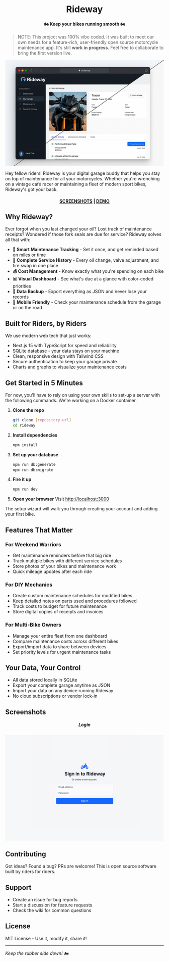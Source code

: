 <h1 align="center">Rideway</h1>

<h4 align="center">🏍️ Keep your bikes running smooth 🏍️</h4>

> NOTE: This project was 100% vibe coded. It was built to meet our own needs for a feature-rich, user-friendly open source motorcycle maintenance app. It's still **work in progress**. Feel free to collaborate to bring the first version live.

<img src=".github/images/screenshot_1.png" align="center" />

Hey fellow riders! Rideway is your digital garage buddy that helps you stay on top of maintenance for all your motorcycles. Whether you're wrenching on a vintage café racer or maintaining a fleet of modern sport bikes, Rideway's got your back.

<h4 align="center"><a href="#screenshots">SCREENSHOTS</a> | <a href="#">DEMO</a></h4>

## Why Rideway?

Ever forgot when you last changed your oil? Lost track of maintenance receipts? Wondered if those fork seals are due for service? Rideway solves all that with:

- **🔧 Smart Maintenance Tracking** - Set it once, and get reminded based on miles or time
- **📝 Complete Service History** - Every oil change, valve adjustment, and tire swap in one place
- **💰 Cost Management** - Know exactly what you're spending on each bike
- **📊 Visual Dashboard** - See what's due at a glance with color-coded priorities
- **💾 Data Backup** - Export everything as JSON and never lose your records
- **📱 Mobile Friendly** - Check your maintenance schedule from the garage or on the road

## Built for Riders, by Riders

We use modern web tech that just works:
- Next.js 15 with TypeScript for speed and reliability
- SQLite database - your data stays on your machine
- Clean, responsive design with Tailwind CSS
- Secure authentication to keep your garage private
- Charts and graphs to visualize your maintenance costs

## Get Started in 5 Minutes

For now, you'll have to rely on using your own skills to set-up a server with the following commands. We're working on a Docker container. 

1. **Clone the repo**
   ```bash
   git clone [repository-url]
   cd rideway
   ```

2. **Install dependencies**
   ```bash
   npm install
   ```

3. **Set up your database**
   ```bash
   npm run db:generate
   npm run db:migrate
   ```

4. **Fire it up**
   ```bash
   npm run dev
   ```

5. **Open your browser**
   Visit [http://localhost:3000](http://localhost:3000)

The setup wizard will walk you through creating your account and adding your first bike.

## Features That Matter

### For Weekend Warriors
- Get maintenance reminders before that big ride
- Track multiple bikes with different service schedules  
- Store photos of your bikes and maintenance work
- Quick mileage updates after each ride

### For DIY Mechanics
- Create custom maintenance schedules for modified bikes
- Keep detailed notes on parts used and procedures followed
- Track costs to budget for future maintenance
- Store digital copies of receipts and invoices

### For Multi-Bike Owners
- Manage your entire fleet from one dashboard
- Compare maintenance costs across different bikes
- Export/import data to share between devices
- Set priority levels for urgent maintenance tasks

## Your Data, Your Control

- All data stored locally in SQLite
- Export your complete garage anytime as JSON
- Import your data on any device running Rideway
- No cloud subscriptions or vendor lock-in

## Screenshots

<h5 align="center">Login</h5>
<img src=".github/images/screenshot_2.png" align="center" />

## Contributing

Got ideas? Found a bug? PRs are welcome! This is open source software built by riders for riders.

## Support

- Create an issue for bug reports
- Start a discussion for feature requests
- Check the wiki for common questions

## License

MIT License - Use it, modify it, share it!

---

*Keep the rubber side down! 🏍️*
